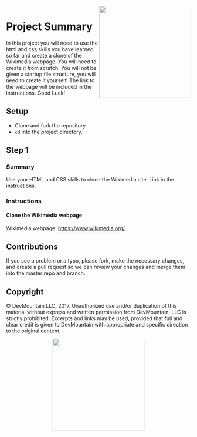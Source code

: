 <!-- # wikimedia-clone
Clone https://www.wikimedia.org/ -->
<img src="https://devmounta.in/img/logowhiteblue.png" width="250" align="right">

# Project Summary

In this project you will need to use the html and css skills you have learned so far and create a clone of the Wikimedia webpage. You will need to create it from scratch. You will not be given a startup file structure, you will need to create it yourself. The link to the webpage will be included in the instructions. Good Luck!

## Setup

* Clone and fork the repository.
* `cd` into the project directory.

## Step 1

### Summary

Use your HTML and CSS skills to clone the Wikimedia site. Link in the instructions.

### Instructions

#### Clone the Wikimedia webpage

Wikimedia webpage: https://www.wikimedia.org/

## Contributions

If you see a problem or a typo, please fork, make the necessary changes, and create a pull request so we can review your changes and merge them into the master repo and branch.

## Copyright

© DevMountain LLC, 2017. Unauthorized use and/or duplication of this material without express and written permission from DevMountain, LLC is strictly prohibited. Excerpts and links may be used, provided that full and clear credit is given to DevMountain with appropriate and specific direction to the original content.

<p align="center">
<img src="https://devmounta.in/img/logowhiteblue.png" width="250">
</p>
